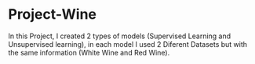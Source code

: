 # Project-Wine
In this Project, I created 2 types of models (Supervised Learning and Unsupervised learning), in each model I used 2 Diferent Datasets but with the same information (White Wine and Red Wine). 
